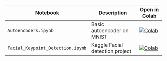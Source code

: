 | Notebook | Description | Open in Colab |
|----------|-------------|----------------|
| `Autoencoders.ipynb` | Basic autoencoder on MNIST | [![Colab](https://colab.research.google.com/assets/colab-badge.svg)](https://colab.research.google.com/github/Tony-Ale/Notebooks/blob/main/Autoencoders.ipynb) |
| `Facial_Keypoint_Detection.ipynb`| Kaggle Facial detection project | [![Colab](https://colab.research.google.com/assets/colab-badge.svg)](https://colab.research.google.com/github/Tony-Ale/Notebooks/blob/main/Facial_Keypoint_Detection.ipynb) |
